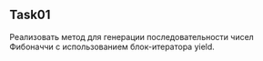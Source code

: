 ## Task01

Реализовать метод для генерации  последовательности чисел Фибоначчи с использованием блок-итератора yield.
